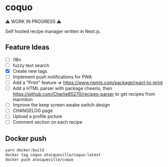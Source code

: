 # coquo

⚠️ WORK IN PROGRESS ⚠️

Self hosted recipe manager written in Next.js.

## Feature Ideas
- [ ] i18n
- [ ] fuzzy text search
- [x] Create new tags
- [ ] Implement push notifications for PWA
- [ ] Add a "Print" feature => https://www.npmjs.com/package/react-to-print
- [ ] Add a HTML parser with package cheerio, then https://github.com/Charlie85270/recipes-parser to get recipes from marmiton
- [ ] Improve the keep screen awake switch design
- [ ] CHANGELOG page
- [ ] Upload a profile picture
- [ ] Comment section on each recipe

## Docker push

```bash
yarn docker:build
docker tag coquo atocqueville/coquo:latest
docker push atocqueville/coquo
```
